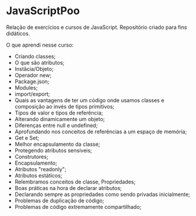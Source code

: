 # JavaScriptPoo

 Relação de exercícios e cursos de JavaScript. Repositório criado para fins didáticos.

O que aprendi nesse curso:

*	Criando classes;
*	O que são atributos;
*	Instâcia/Objeto;
*	Operador new;
*	Package.json;
*	Modules;
*	import/export;
*	Quais as vantagens de ter um código onde usamos classes e composição ao invés de tipos primitivos;
*	Tipos de valor e tipos de referência;
*	Alterando dinamicamente um objeto;
*	Diferenças entre null e undefined;
*	Aprofundando nos conceitos de referências a um espaço de memória;
*	Get e Set;
*	Melhor encapsulamento da classe;
*	Protegendo atributos sensíveis;
*	Construtores;
*	Encapsulamento;
*	Atributos "readonly";
*	Atributos estáticos;
*	Relembramos conceitos de classe, Propriedades;
*	Boas práticas na hora de declarar atributos;
*	Declarando sempre as propriedades como sendo privadas inicialmente;
*	Problemas de duplicação de código;
*	Problemas de código extremamente compartilhado;